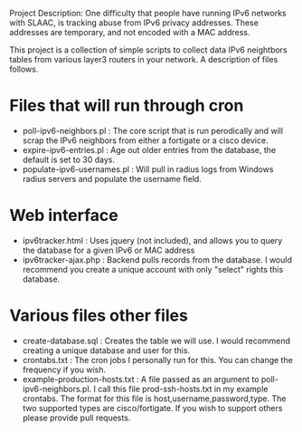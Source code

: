 Project Description:
One difficulty that people have running IPv6 networks with SLAAC, is tracking abuse from IPv6 privacy addresses.  These addresses are temporary, and not encoded with a MAC address.

This project is a collection of simple scripts to collect data IPv6 neightbors tables from various layer3 routers in your network.  A description of files follows.

# Files that will run through cron
- poll-ipv6-neighbors.pl : The core script that is run perodically and will scrap the IPv6 neighbors from either a fortigate or a cisco device.
- expire-ipv6-entries.pl : Age out older entries from the database, the default is set to 30 days.
- populate-ipv6-usernames.pl : Will pull in radius logs from Windows radius servers and populate the username field.

# Web interface
- ipv6tracker.html : Uses jquery (not included), and allows you to query the database for a given IPv6 or MAC address
- ipv6tracker-ajax.php : Backend pulls records from the database.  I would recommend you create a unique account with only "select" rights this database.

# Various files other files
- create-database.sql : Creates the table we will use.  I would recommend creating a unique database and user for this.
- crontabs.txt : The cron jobs I personally run for this.  You can change the frequency if you wish.
- example-production-hosts.txt : A file passed as an argument to poll-ipv6-neighbors.pl.  I call this file prod-ssh-hosts.txt in my example crontabs.
				 The format for this file is host,username,password,type.  The two supported types are cisco/fortigate.  If you wish to support others 
				 please provide pull requests.
